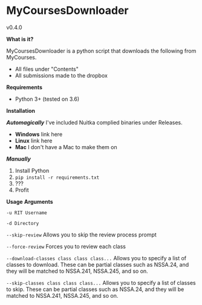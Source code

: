 # MyCoursesDownloader
v0.4.0

**What is it?**

MyCoursesDownloader is a python script that downloads the following from MyCourses.

* All files under "Contents"
* All submissions made to the dropbox

**Requirements**

* Python 3+ (tested on 3.6)

**Installation**

***Automagically***
I've included Nuitka complied binaries under Releases.

* **Windows** link here
* **Linux** link here
* **Mac** I don't have a Mac to make them on

***Manually***
1. Install Python
2. `pip install -r requirements.txt`
3. ???
4. Profit

**Usage**
**Arguments**

`-u RIT Username`

`-d Directory`

`--skip-review` Allows you to skip the review process prompt

`--force-review` Forces you to review each class

`--download-classes class class class...` Allows you to specify a list of classes to download. These can be partial classes such as NSSA.24, and they will be matched to NSSA.241, NSSA.245, and so on.

`--skip-classes class class class...` Allows you to specify a list of classes to skip. These can be partial classes such as NSSA.24, and they will be matched to NSSA.241, NSSA.245, and so on.

